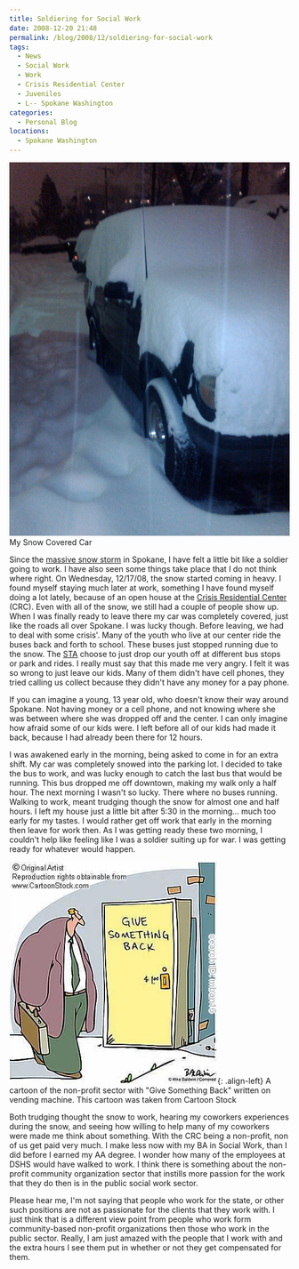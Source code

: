 ```yaml
---
title: Soldiering for Social Work
date: 2008-12-20 21:48
permalink: /blog/2008/12/soldiering-for-social-work
tags:
  - News
  - Social Work
  - Work
  - Crisis Residential Center
  - Juveniles
  - L-- Spokane Washington
categories:
  - Personal Blog
locations: 
  - Spokane Washington
---
```


![ My Snow Covered Car ][1] My Snow Covered Car

   [1]: /assets/media/photo-car-spokane-snow-covered.jpg

Since the [massive snow storm][2] in Spokane, I have felt a little bit like a soldier going to work. I have also seen some things take place that I do not think where right. On Wednesday, 12/17/08, the snow started coming in heavy. I found myself staying much later at work, something I have found myself doing a lot lately, because of an open house at the [Crisis Residential Center][3] (CRC). Even with all of the snow, we still had a couple of people show up. When I was finally ready to leave there my car was completely covered, just like the roads all over Spokane. I was lucky though. Before leaving, we had to deal with some crisis'. Many of the youth who live at our center ride the buses back and forth to school. These buses just stopped running due to the snow. The [STA][4] choose to just drop our youth off at different bus stops or park and rides. I really must say that this made me very angry. I felt it was so wrong to just leave our kids. Many of them didn't have cell phones, they tried calling us collect because they didn't have any money for a pay phone.

   [2]: http://seattletimes.nwsource.com/html/localnews/2008536133_apwawinterweatherspokane4thldwritethru.html
   [3]: http://yfaconnections.org
   [4]: http://www.spokanetransit.com/

If you can imagine a young, 13 year old, who doesn't know their way around Spokane. Not having money or a cell phone, and not knowing where she was between where she was dropped off and the center. I can only imagine how afraid some of our kids were. I left before all of our kids had made it back, because I had already been there for 12 hours.

I was awakened early in the morning, being asked to come in for an extra shift. My car was completely snowed into the parking lot. I decided to take the bus to work, and was lucky enough to catch the last bus that would be running. This bus dropped me off downtown, making my walk only a half hour. The next morning I wasn't so lucky. There where no buses running. Walking to work, meant trudging though the snow for almost one and half hours. I left my house just a little bit after 5:30 in the morning… much too early for my tastes. I would rather get off work that early in the morning then leave for work then. As I was getting ready these two morning, I couldn't help like feeling like I was a soldier suiting up for war. I was getting ready for whatever would happen.

![ A cartoon of the non-profit sector with ][5]{: .align-left} A cartoon of the non-profit sector with "Give Something Back" written on vending machine. This cartoon was taken from Cartoon Stock

   [5]: /assets/media/non-profit-sector-cartoon.jpg

Both trudging thought the snow to work, hearing my coworkers experiences during the snow, and seeing how willing to help many of my coworkers were made me think about something. With the CRC being a non-profit, non of us get paid very much. I make less now with my BA in Social Work, than I did before I earned my AA degree. I wonder how many of the employees at DSHS would have walked to work. I think there is something about the non-profit community organization sector that instills more passion for the work that they do then is in the public social work sector.

Please hear me, I'm not saying that people who work for the state, or other such positions are not as passionate for the clients that they work with. I just think that is a different view point from people who work form community-based non-profit organizations then those who work in the public sector. Really, I am just amazed with the people that I work with and the extra hours I see them put in whether or not they get compensated for them.